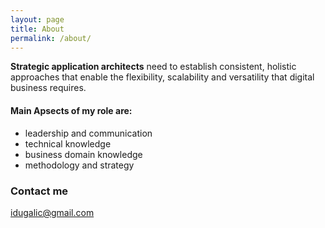 ```yaml
---
layout: page
title: About
permalink: /about/
---
```


**Strategic application architects** need to establish consistent, holistic approaches that enable the flexibility, scalability and versatility that digital business requires.

#### Main Apsects of my role are:

- leadership and communication
- technical knowledge
- business domain knowledge
- methodology and strategy


### Contact me

[idugalic@gmail.com](mailto:idugalic@gmail.com)
